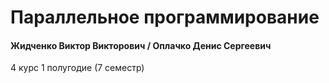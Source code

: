 # Параллельное программирование

#### Жидченко Виктор Викторович / Оплачко Денис Сергеевич

4 курс 1 полугодие (7 семестр)
